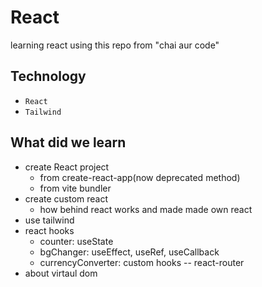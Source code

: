 # React
learning react using this repo from "chai aur code"

## Technology
- `React`
- `Tailwind`

## What did we learn

- create React project
  - from create-react-app(now deprecated method)
  - from vite bundler
- create custom react
  - how behind react works and made made own react
- use tailwind
- react hooks
  - counter: useState
  - bgChanger: useEffect, useRef, useCallback
  - currencyConverter: custom hooks
-- react-router
- about virtaul dom
